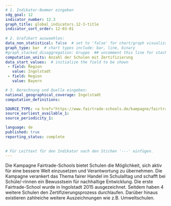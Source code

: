 ```yaml
---
# 1. Indikator-Nummer eingeben 
sdg_goal: 12 
indicator_number: 12.3
graph_title: global_indicators.12-3-title
indicator_sort_order: 12-03-01
 
# 2. Grafikart auswaehlen: 
data_non_statistical: false  # set to 'false' for chart/graph visualization 
graph_type: bar  # chart types include: bar, line, binary 
#graph_stacked_disaggregation: Gruppe  ## uncomment this line for stacked bars. eplace 'Geschlecht' with the field of aggregation. 
computation_units: Anzahl der Schulen mit Zertifizierung
data_start_values:  # initialize the field to be shown  
 - field: Region 
   value: Ingolstadt 
 - field: Region 
   value: Bayern 

# 3. Berechnung und Quelle eingeben: 
national_geographical_coverage: Ingolstadt 
computation_definitions: 

SOURCE_TYPE: <a href="https://www.fairtrade-schools.de/kampagne/fairtrade-schools-karte">Fairtrade-Schools Kampagne</a>  # data source  
source_earliest_available_1: 
source_periodicity_1: 

language: de   
published: true 
reporting_status: complete
 
 
# Für Leittext für den Indikator nach den Stichen '---' einfügen. 
---
```

Die Kampagne Fairtrade-Schools bietet Schulen die Möglichkeit, sich aktiv für eine bessere Welt einzusetzen und Verantwortung zu übernehmen. Die Kampagne verankert das Thema fairer Handel im Schulalltag und schafft bei Schüle/-rinnen ein Bewusstsein für nachhaltige Entwicklung. Die erste Fairtrade-School wurde in Ingolstadt 2015 ausgezeichnet. Seitdem haben 4 weitere Schulen den Zertifizierungsprozess durchlaufen. Darüber hinaus existieren zahlreiche weitere Auszeichnungen wie z.B. Umweltschulen. <br>
